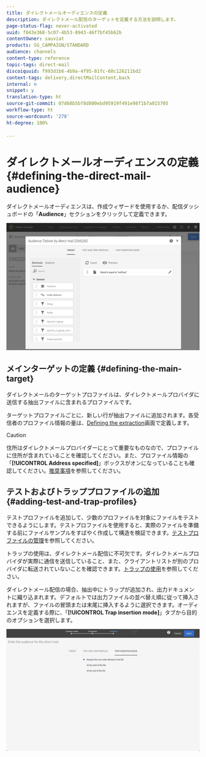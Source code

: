 ```yaml
---
title: ダイレクトメールオーディエンスの定義
description: ダイレクトメール配信のターゲットを定義する方法を説明します。
page-status-flag: never-activated
uuid: f843e368-5c07-4b53-8943-46f7bf45b62b
contentOwner: sauviat
products: SG_CAMPAIGN/STANDARD
audience: channels
content-type: reference
topic-tags: direct-mail
discoiquuid: f993d1b6-4b9a-4f95-81fc-60c126211bd2
context-tags: delivery,directMailContent,back
internal: n
snippet: y
translation-type: ht
source-git-commit: 07d68b5bf8d800ebd95919f491e98f1b7a015705
workflow-type: ht
source-wordcount: '278'
ht-degree: 100%

---
```



# ダイレクトメールオーディエンスの定義{#defining-the-direct-mail-audience}

ダイレクトメールオーディエンスは、作成ウィザードを使用するか、配信ダッシュボードの「**Audience**」セクションをクリックして定義できます。

![](assets/direct_mail_15.png)

## メインターゲットの定義 {#defining-the-main-target}

ダイレクトメールのターゲットプロファイルは、ダイレクトメールプロバイダに送信する抽出ファイルに含まれるプロファイルです。

ターゲットプロファイルごとに、新しい行が抽出ファイルに追加されます。各受信者のプロファイル情報の量は、[Defining the extraction](../../channels/using/defining-the-direct-mail-content.md#defining-the-extraction)画面で定義します。

>[!CAUTION]
>
>住所はダイレクトメールプロバイダーにとって重要なものなので、プロファイルに住所が含まれていることを確認してください。また、プロファイル情報の「**[!UICONTROL Address specified]**」ボックスがオンになっていることも確認してください。[推奨事項](../../channels/using/about-direct-mail.md#recommendations)を参照してください。

## テストおよびトラッププロファイルの追加 {#adding-test-and-trap-profiles}

テストプロファイルを追加して、少数のプロファイルを対象にファイルをテストできるようにします。テストプロファイルを使用すると、実際のファイルを準備する前にファイルサンプルをすばやく作成して構造を検証できます。[テストプロファイルの管理](../../audiences/using/managing-test-profiles.md)を参照してください。

トラップの使用は、ダイレクトメール配信に不可欠です。ダイレクトメールプロバイダが実際に通信を送信していること、また、クライアントリストが別のプロバイダに転送されていないことを確認できます。[トラップの使用](../../sending/using/using-traps.md)を参照してください。

ダイレクトメール配信の場合、抽出中にトラップが追加され、出力ドキュメントに織り込まれます。デフォルトでは出力ファイルの並べ替え順に従って挿入されますが、ファイルの冒頭または末尾に挿入するように選択できます。オーディエンスを定義する際に、「**[!UICONTROL Trap insertion mode]**」タブから目的のオプションを選択します。

![](assets/direct_mail_trap_insertion_mode.png)
